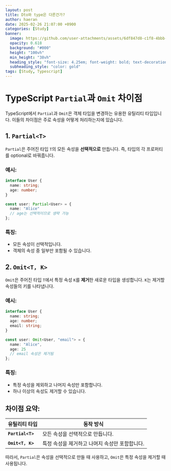 ```yaml
---
layout: post
title: Dto와 type은 다른건가?
author: haeran
date: 2025-02-26 21:07:00 +0900
categories: [Study]
banner:
  image: https://github.com/user-attachments/assets/6df847d8-c1f8-4bbb-90cb-80da6ddbe884
  opacity: 0.618
  background: "#000"
  height: "100vh"
  min_height: "38vh"
  heading_style: "font-size: 4.25em; font-weight: bold; text-decoration: underline"
  subheading_style: "color: gold"
tags: [Study, Typescript]
---
```


# TypeScript `Partial`과 `Omit` 차이점

TypeScript에서 `Partial`과 `Omit`은 객체 타입을 변경하는 유용한 유틸리티 타입입니다. 이들의 차이점은 주로 속성을 어떻게 처리하는지에 있습니다.

## 1. `Partial<T>`

`Partial`은 주어진 타입 `T`의 모든 속성을 **선택적으로** 만듭니다. 즉, 타입의 각 프로퍼티를 optional로 바꿔줍니다.

### 예시:
```typescript
interface User {
  name: string;
  age: number;
}

const user: Partial<User> = {
  name: "Alice"
  // age는 선택적이므로 생략 가능
};
```

### 특징:
- 모든 속성이 선택적입니다.
- 객체의 속성 중 일부만 포함될 수 있습니다.

## 2. `Omit<T, K>`

`Omit`은 주어진 타입 `T`에서 특정 속성 `K`를 **제거**한 새로운 타입을 생성합니다. `K`는 제거할 속성들의 키를 나타냅니다.

### 예시:
```typescript
interface User {
  name: string;
  age: number;
  email: string;
}

const user: Omit<User, "email"> = {
  name: "Alice",
  age: 25
  // email 속성은 제거됨
};
```

### 특징:
- 특정 속성을 제외하고 나머지 속성만 포함합니다.
- 하나 이상의 속성도 제거할 수 있습니다.

## 차이점 요약:

| 유틸리티 타입     | 동작 방식                                                 |
|-------------------|-----------------------------------------------------------|
| **`Partial<T>`**   | 모든 속성을 선택적으로 만듭니다.                          |
| **`Omit<T, K>`**   | 특정 속성을 제거하고 나머지 속성만 포함합니다.            |

따라서, `Partial`은 속성을 선택적으로 만들 때 사용하고, `Omit`은 특정 속성을 제거할 때 사용됩니다.
